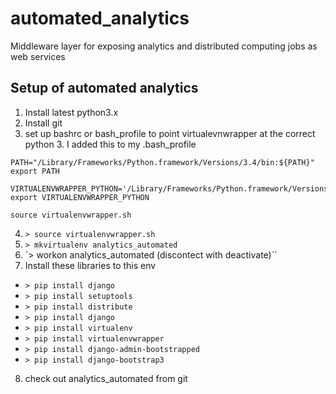 # automated_analytics
Middleware layer for exposing analytics and distributed computing jobs as web services

## Setup of automated analytics

1. Install latest python3.x
2. Install git
3. set up bashrc or bash_profile to point virtualevnwrapper at the correct
python 3. I added this to my .bash_profile

```
PATH="/Library/Frameworks/Python.framework/Versions/3.4/bin:${PATH}"
export PATH

VIRTUALENVWRAPPER_PYTHON='/Library/Frameworks/Python.framework/Versions/3.4/bin/python3'
export VIRTUALENVWRAPPER_PYTHON

source virtualenvwrapper.sh
```

4. `> source virtualenvwrapper.sh`
5. `> mkvirtualenv analytics_automated`
6. `> workon analytics_automated (discontect with deactivate)``
7. Install these libraries to this env
 * `> pip install django`
 * `> pip install setuptools`
 * `> pip install distribute`
 * `> pip install django`
 * `> pip install virtualenv`
 * `> pip install virtualenvwrapper`
 * `> pip install django-admin-bootstrapped`
 * `> pip install django-bootstrap3`

8. check out analytics_automated from git
